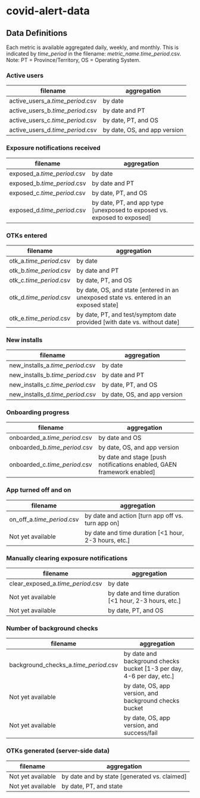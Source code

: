# covid-alert-data

## Data Definitions

Each metric is available aggregated daily, weekly, and monthly. This is indicated by *time_period* in the filename: *metric_name*.*time_period*.csv.
Note: PT = Province/Territory, OS = Operating System.

### Active users

| filename | aggregation |
| ------------- |------------- |
| active_users_a.*time_period*.csv | by date |
| active_users_b.*time_period*.csv | by date and PT |
| active_users_c.*time_period*.csv | by date, PT, and OS |
| active_users_d.*time_period*.csv | by date, OS, and app version |


### Exposure notifications received

| filename | aggregation |
| ------------- |------------- |
| exposed_a.*time_period*.csv | by date |
| exposed_b.*time_period*.csv | by date and PT |
| exposed_c.*time_period*.csv | by date, PT, and OS |
| exposed_d.*time_period*.csv | by date, PT, and app type [unexposed to exposed vs. exposed to exposed] |


### OTKs entered

| filename | aggregation |
| ------------- |------------- |
| otk_a.*time_period*.csv | by date |
| otk_b.*time_period*.csv | by date and PT |
| otk_c.*time_period*.csv | by date, PT, and OS |
| otk_d.*time_period*.csv | by date, OS, and state [entered in an unexposed state vs. entered in an exposed state] |
| otk_e.*time_period*.csv | by date, PT, and test/symptom date provided [with date vs. without date] |


### New installs

| filename | aggregation |
| ------------- |------------- |
| new_installs_a.*time_period*.csv | by date |
| new_installs_b.*time_period*.csv | by date and PT |
| new_installs_c.*time_period*.csv | by date, PT, and OS |
| new_installs_d.*time_period*.csv | by date, OS, and app version |


### Onboarding progress

| filename | aggregation |
| ------------- |------------- |
| onboarded_a.*time_period*.csv | by date and OS |
| onboarded_b.*time_period*.csv | by date, OS, and app version |
| onboarded_c.*time_period*.csv | by date and stage [push notifications enabled, GAEN framework enabled] |


### App turned off and on

| filename | aggregation |
| ------------- |------------- |
| on_off_a.*time_period*.csv | by date and action [turn app off vs. turn app on] |
| Not yet available | by date and time duration [<1 hour, 2-3 hours, etc.] |


### Manually clearing exposure notifications

| filename | aggregation |
| ------------- |------------- |
| clear_exposed_a.*time_period*.csv | by date |
| Not yet available | by date and time duration [<1 hour, 2-3 hours, etc.] |
| Not yet available | by date, PT, and OS |


### Number of background checks

| filename | aggregation |
| ------------- |------------- |
| background_checks_a.*time_period*.csv | by date and background checks bucket [1-3 per day, 4-6 per day, etc.]|
| Not yet available | by date, OS, app version, and background checks bucket |
| Not yet available | by date, OS, app version, and success/fail |


### OTKs generated (server-side data)

| filename | aggregation |
| ------------- |------------- |
| Not yet available | by date and by state [generated vs. claimed] |
| Not yet available | by date, PT, and state |

